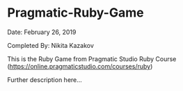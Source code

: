 # Pragmatic-Ruby-Game
Date: February 26, 2019

Completed By: Nikita Kazakov

This is the Ruby Game from Pragmatic Studio Ruby Course (https://online.pragmaticstudio.com/courses/ruby)

Further description here...
